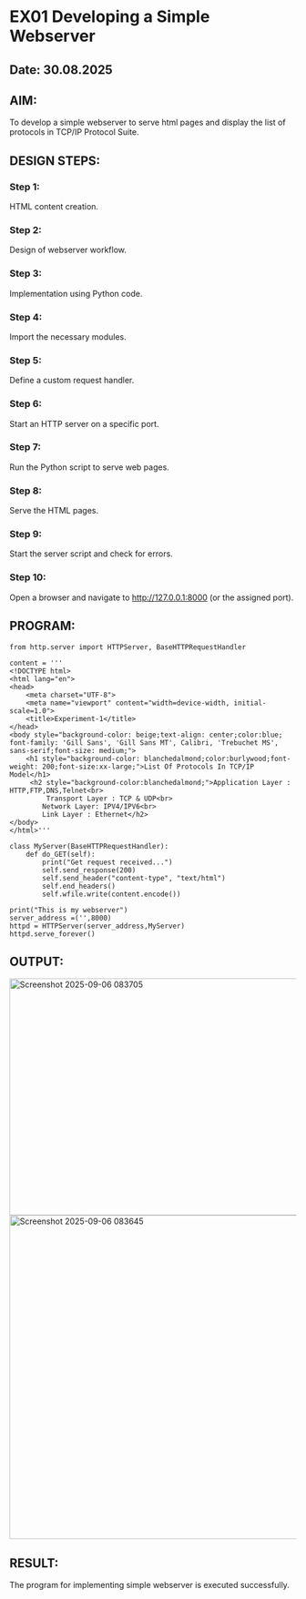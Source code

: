 # EX01 Developing a Simple Webserver
## Date: 30.08.2025

## AIM:
To develop a simple webserver to serve html pages and display the list of protocols in TCP/IP Protocol Suite.

## DESIGN STEPS:
### Step 1: 
HTML content creation.

### Step 2:
Design of webserver workflow.

### Step 3:
Implementation using Python code.

### Step 4:
Import the necessary modules.

### Step 5:
Define a custom request handler.

### Step 6:
Start an HTTP server on a specific port.

### Step 7:
Run the Python script to serve web pages.

### Step 8:
Serve the HTML pages.

### Step 9:
Start the server script and check for errors.

### Step 10:
Open a browser and navigate to http://127.0.0.1:8000 (or the assigned port).

## PROGRAM:
```
from http.server import HTTPServer, BaseHTTPRequestHandler

content = '''
<!DOCTYPE html>
<html lang="en">
<head>
    <meta charset="UTF-8">
    <meta name="viewport" content="width=device-width, initial-scale=1.0">
    <title>Experiment-1</title>
</head>
<body style="background-color: beige;text-align: center;color:blue; font-family: 'Gill Sans', 'Gill Sans MT', Calibri, 'Trebuchet MS', sans-serif;font-size: medium;">
    <h1 style="background-color: blanchedalmond;color:burlywood;font-weight: 200;font-size:xx-large;">List Of Protocols In TCP/IP Model</h1>
     <h2 style="background-color:blanchedalmond;">Application Layer : HTTP,FTP,DNS,Telnet<br>
         Transport Layer : TCP & UDP<br>
        Network Layer: IPV4/IPV6<br>
        Link Layer : Ethernet</h2>
</body>
</html>'''

class MyServer(BaseHTTPRequestHandler):
    def do_GET(self):
        print("Get request received...")
        self.send_response(200) 
        self.send_header("content-type", "text/html")       
        self.end_headers()
        self.wfile.write(content.encode())

print("This is my webserver") 
server_address =('',8000)
httpd = HTTPServer(server_address,MyServer)
httpd.serve_forever()
```


## OUTPUT:
<img width="1095" height="416" alt="Screenshot 2025-09-06 083705" src="https://github.com/user-attachments/assets/67a3f060-dc3f-41a3-9aae-e72588e134a5" />

<img width="1270" height="569" alt="Screenshot 2025-09-06 083645" src="https://github.com/user-attachments/assets/b765c065-0b13-41b0-8cff-52c4de594511" />

## RESULT:
The program for implementing simple webserver is executed successfully.
